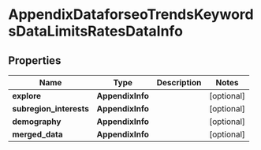 # AppendixDataforseoTrendsKeywordsDataLimitsRatesDataInfo

## Properties

| Name | Type | Description | Notes |
|------------ | ------------- | ------------- | -------------|
**explore** | **AppendixInfo** |  |[optional]|
**subregion_interests** | **AppendixInfo** |  |[optional]|
**demography** | **AppendixInfo** |  |[optional]|
**merged_data** | **AppendixInfo** |  |[optional]|